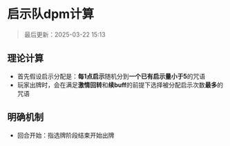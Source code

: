 # 启示队dpm计算

>最后更新：2025-03-22 15:13

## 理论计算

- 首先假设启示分配是：**每1点启示**随机分到**一个已有启示量小于5**的咒语
- 玩家出牌时，会在满足**激情回转**和**续buff**的前提下选择被分配启示次数**最多**的咒语

## 明确机制

- 回合开始：指选牌阶段结束开始出牌
